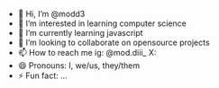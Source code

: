 - 👋 Hi, I’m @modd3
- 👀 I’m interested in learning computer science
- 🌱 I’m currently learning javascript
- 💞️ I’m looking to collaborate on opensource projects
- 📫 How to reach me ig: @mod.diii_ X:
- 😄 Pronouns: I, we/us, they/them
- ⚡ Fun fact: ...

<!---
modd3/modd3 is a ✨ special ✨ repository because its `README.md` (this file) appears on your GitHub profile.
You can click the Preview link to take a look at your changes.
--->
